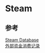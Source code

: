 # Steam

## 参考
[Steam Database](https://steamdb.info/)   
[外部资金消费记录](https://help.steampowered.com/zh-cn/accountdata/AccountSpend)
